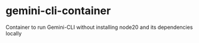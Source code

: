 # gemini-cli-container
Container to run Gemini-CLI without installing node20 and its dependencies locally

